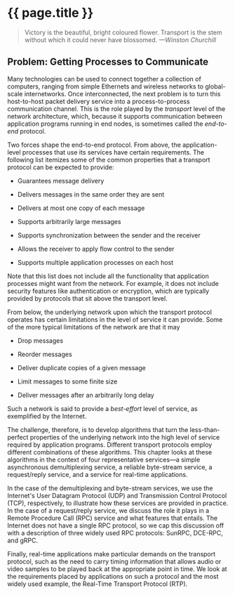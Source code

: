 # {{ page.title }}

> Victory is the beautiful, bright coloured flower. Transport is the
> stem without which it could never have blossomed. *—Winston Churchill*

## Problem: Getting Processes to Communicate

Many technologies can be used to connect together a collection of
computers, ranging from simple Ethernets and wireless networks to
global-scale internetworks. Once interconnected, the next problem is to
turn this host-to-host packet delivery service into a
process-to-process communication channel. This is the role played
by the *transport* level of the network architecture, which, because it
supports communication between application programs running in end
nodes, is sometimes called the *end-to-end* protocol.

Two forces shape the end-to-end protocol. From above, the
application-level processes that use its services have certain
requirements. The following list itemizes some of the common properties
that a transport protocol can be expected to provide:

- Guarantees message delivery

- Delivers messages in the same order they are sent

- Delivers at most one copy of each message

- Supports arbitrarily large messages

- Supports synchronization between the sender and the receiver

- Allows the receiver to apply flow control to the sender

- Supports multiple application processes on each host

Note that this list does not include all the functionality that
application processes might want from the network. For example, it does
not include security features like authentication or encryption, which
are typically provided by protocols that sit above the transport level.

From below, the underlying network upon which the transport protocol
operates has certain limitations in the level of service it can provide.
Some of the more typical limitations of the network are that it may

- Drop messages

- Reorder messages

- Deliver duplicate copies of a given message

- Limit messages to some finite size

- Deliver messages after an arbitrarily long delay

Such a network is said to provide a *best-effort* level of service, as
exemplified by the Internet.

The challenge, therefore, is to develop algorithms that turn the
less-than-perfect properties of the underlying network into the high
level of service required by application programs. Different transport
protocols employ different combinations of these algorithms. This
chapter looks at these algorithms in the context of four representative
services—a simple asynchronous demultiplexing service, a reliable
byte-stream service, a request/reply service, and a service for
real-time applications.

In the case of the demultiplexing and byte-stream services, we use the
Internet's User Datagram Protocol (UDP) and Transmission Control
Protocol (TCP), respectively, to illustrate how these services are
provided in practice. In the case of a request/reply service, we discuss
the role it plays in a Remote Procedure Call (RPC) service and what
features that entails. The Internet does not have a single RPC
protocol, so we cap this discussion off with a description of three
widely used RPC protocols: SunRPC, DCE-RPC, and gRPC.

Finally, real-time applications make particular demands on the transport
protocol, such as the need to carry timing information that allows audio
or video samples to be played back at the appropriate point in time. We
look at the requirements placed by applications on such a protocol and
the most widely used example, the Real-Time Transport Protocol (RTP).
